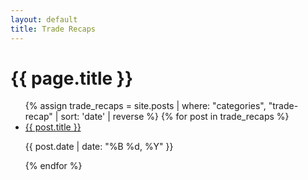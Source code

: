 ```yaml
---
layout: default
title: Trade Recaps
---
```


<div class="trade-recaps-container">
    <div class="trade-recaps-list">
    <h1>{{ page.title }}</h1>
        <ul>
            {% assign trade_recaps = site.posts | where: "categories", "trade-recap" | sort: 'date' | reverse %}
            {% for post in trade_recaps %}
            <li class="trade-recap-item">
                <a class="trade-recap-link" href="{{ post.url | relative_url }}">{{ post.title }}</a>
                <p class="trade-recap-date">{{ post.date | date: "%B %d, %Y" }}</p>
            </li>
            {% endfor %}
        </ul>
    </div>
</div>
<link rel="stylesheet" href="{{ '/assets/css/trade-recaps-blog.css' | relative_url }}">

